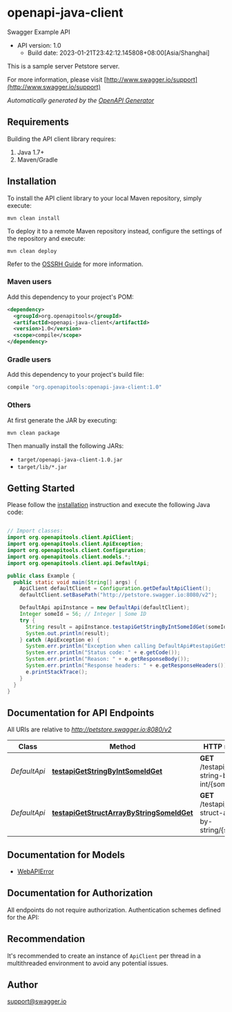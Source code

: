 # openapi-java-client

Swagger Example API
- API version: 1.0
  - Build date: 2023-01-21T23:42:12.145808+08:00[Asia/Shanghai]

This is a sample server Petstore server.

  For more information, please visit [http://www.swagger.io/support](http://www.swagger.io/support)

*Automatically generated by the [OpenAPI Generator](https://openapi-generator.tech)*


## Requirements

Building the API client library requires:
1. Java 1.7+
2. Maven/Gradle

## Installation

To install the API client library to your local Maven repository, simply execute:

```shell
mvn clean install
```

To deploy it to a remote Maven repository instead, configure the settings of the repository and execute:

```shell
mvn clean deploy
```

Refer to the [OSSRH Guide](http://central.sonatype.org/pages/ossrh-guide.html) for more information.

### Maven users

Add this dependency to your project's POM:

```xml
<dependency>
  <groupId>org.openapitools</groupId>
  <artifactId>openapi-java-client</artifactId>
  <version>1.0</version>
  <scope>compile</scope>
</dependency>
```

### Gradle users

Add this dependency to your project's build file:

```groovy
compile "org.openapitools:openapi-java-client:1.0"
```

### Others

At first generate the JAR by executing:

```shell
mvn clean package
```

Then manually install the following JARs:

* `target/openapi-java-client-1.0.jar`
* `target/lib/*.jar`

## Getting Started

Please follow the [installation](#installation) instruction and execute the following Java code:

```java

// Import classes:
import org.openapitools.client.ApiClient;
import org.openapitools.client.ApiException;
import org.openapitools.client.Configuration;
import org.openapitools.client.models.*;
import org.openapitools.client.api.DefaultApi;

public class Example {
  public static void main(String[] args) {
    ApiClient defaultClient = Configuration.getDefaultApiClient();
    defaultClient.setBasePath("http://petstore.swagger.io:8080/v2");

    DefaultApi apiInstance = new DefaultApi(defaultClient);
    Integer someId = 56; // Integer | Some ID
    try {
      String result = apiInstance.testapiGetStringByIntSomeIdGet(someId);
      System.out.println(result);
    } catch (ApiException e) {
      System.err.println("Exception when calling DefaultApi#testapiGetStringByIntSomeIdGet");
      System.err.println("Status code: " + e.getCode());
      System.err.println("Reason: " + e.getResponseBody());
      System.err.println("Response headers: " + e.getResponseHeaders());
      e.printStackTrace();
    }
  }
}

```

## Documentation for API Endpoints

All URIs are relative to *http://petstore.swagger.io:8080/v2*

Class | Method | HTTP request | Description
------------ | ------------- | ------------- | -------------
*DefaultApi* | [**testapiGetStringByIntSomeIdGet**](docs/DefaultApi.md#testapiGetStringByIntSomeIdGet) | **GET** /testapi/get-string-by-int/{some_id} | Add a new pet to the store
*DefaultApi* | [**testapiGetStructArrayByStringSomeIdGet**](docs/DefaultApi.md#testapiGetStructArrayByStringSomeIdGet) | **GET** /testapi/get-struct-array-by-string/{some_id} | 


## Documentation for Models

 - [WebAPIError](docs/WebAPIError.md)


## Documentation for Authorization

All endpoints do not require authorization.
Authentication schemes defined for the API:

## Recommendation

It's recommended to create an instance of `ApiClient` per thread in a multithreaded environment to avoid any potential issues.

## Author

support@swagger.io

